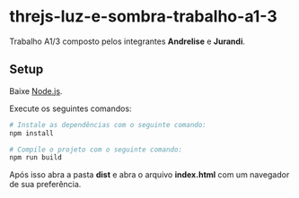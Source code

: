 # threjs-luz-e-sombra-trabalho-a1-3
Trabalho A1/3 composto pelos integrantes **Andrelise** e **Jurandi**.

## Setup
Baixe [Node.js](https://nodejs.org/).

Execute os seguintes comandos:

``` bash
# Instale as dependências com o seguinte comando:
npm install

# Compile o projeto com o seguinte comando:
npm run build
```

Após isso abra a pasta **dist** e abra o arquivo **index.html** com um navegador de sua preferência.
